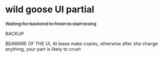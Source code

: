 # wild goose UI partial

~~Waiting for backend to finish to start tesing~~

BACKUP

BEAWARE OF THE UI, At lease make copies, otherwise after she change anything, your part is likely to crush
